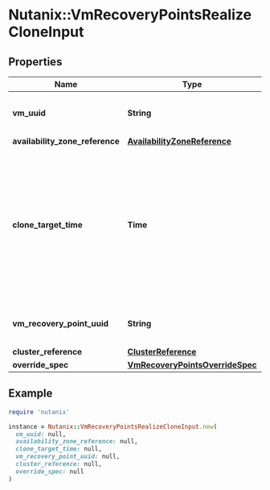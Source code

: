 # Nutanix::VmRecoveryPointsRealizeCloneInput

## Properties

| Name | Type | Description | Notes |
| ---- | ---- | ----------- | ----- |
| **vm_uuid** | **String** | UUID of the vm entity for which the recovery point is to be cloned.  |  |
| **availability_zone_reference** | [**AvailabilityZoneReference**](AvailabilityZoneReference.md) |  |  |
| **clone_target_time** | **Time** | The target time of the state that the user wishes to clone to a target site. This is in internet date/time format (RFC 3339). This field is explicitly used for time based replication in high frequency snapshotting and will be ignored for a regular restore.  |  |
| **vm_recovery_point_uuid** | **String** | UUID of the new vm_recovery_point that will be created.  | [optional] |
| **cluster_reference** | [**ClusterReference**](ClusterReference.md) |  | [optional] |
| **override_spec** | [**VmRecoveryPointsOverrideSpec**](VmRecoveryPointsOverrideSpec.md) |  | [optional] |

## Example

```ruby
require 'nutanix'

instance = Nutanix::VmRecoveryPointsRealizeCloneInput.new(
  vm_uuid: null,
  availability_zone_reference: null,
  clone_target_time: null,
  vm_recovery_point_uuid: null,
  cluster_reference: null,
  override_spec: null
)
```

